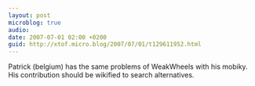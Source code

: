 ```yaml
---
layout: post
microblog: true
audio: 
date: 2007-07-01 02:00 +0200
guid: http://xtof.micro.blog/2007/07/01/t129611952.html
---
```

Patrick  (belgium) has the same problems of WeakWheels with his mobiky. His contribution should be wikified to search alternatives.
